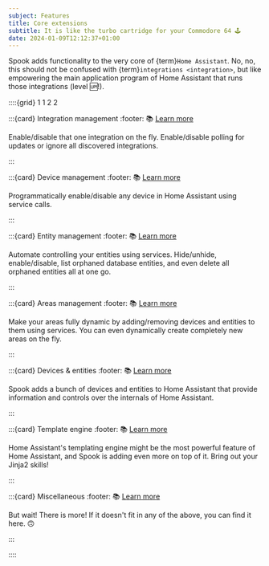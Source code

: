 ```yaml
---
subject: Features
title: Core extensions
subtitle: It is like the turbo cartridge for your Commodore 64 🕹️
date: 2024-01-09T12:12:37+01:00
---
```


Spook adds functionality to the very core of {term}`Home Assistant`. No, no, this should not be confused with {term}`integrations <integration>`, but like empowering the main application program of Home Assistant that runs those integrations (level 🆙!).

::::{grid} 1 1 2 2

:::{card} Integration management
:footer: 📚 [Learn more](integrations.md)

Enable/disable that one integration on the fly. Enable/disable polling for updates or ignore all discovered integrations.

:::

:::{card} Device management
:footer: 📚 [Learn more](devices.md)

Programmatically enable/disable any device in Home Assistant using service calls.

:::

:::{card} Entity management
:footer: 📚 [Learn more](entities.md)

Automate controlling your entities using services. Hide/unhide, enable/disable, list orphaned database entities, and even delete all orphaned entities all at one go.

:::

:::{card} Areas management
:footer: 📚 [Learn more](areas.md)

Make your areas fully dynamic by adding/removing devices and entities to them using services.
You can even dynamically create completely new areas on the fly.

:::

:::{card} Devices & entities
:footer: 📚 [Learn more](devices.md)

Spook adds a bunch of devices and entities to Home Assistant that provide information and controls over the internals of Home Assistant.

:::

:::{card} Template engine
:footer: 📚 [Learn more](template_engine.md)

Home Assistant's templating engine might be the most powerful feature of Home Assistant, and Spook is adding even more on top of it.
Bring out your Jinja2 skills!

:::

:::{card} Miscellaneous
:footer: 📚 [Learn more](misc.md)

But wait! There is more! If it doesn't fit in any of the above, you can find it here. 🙃

:::

::::
